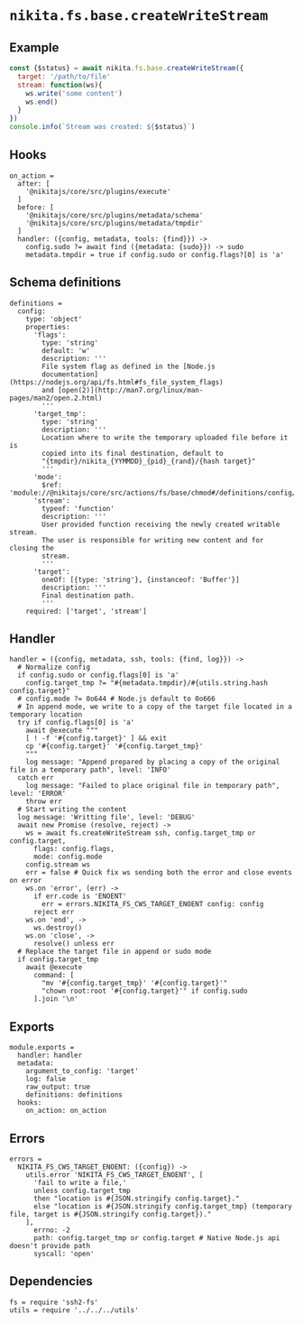 
# `nikita.fs.base.createWriteStream`

## Example

```js
const {$status} = await nikita.fs.base.createWriteStream({
  target: '/path/to/file'
  stream: function(ws){
    ws.write('some content')
    ws.end()
  }
})
console.info(`Stream was created: ${$status}`)
```

## Hooks

    on_action =
      after: [
        '@nikitajs/core/src/plugins/execute'
      ]
      before: [
        '@nikitajs/core/src/plugins/metadata/schema'
        '@nikitajs/core/src/plugins/metadata/tmpdir'
      ]
      handler: ({config, metadata, tools: {find}}) ->
        config.sudo ?= await find ({metadata: {sudo}}) -> sudo
        metadata.tmpdir = true if config.sudo or config.flags?[0] is 'a'

## Schema definitions

    definitions =
      config:
        type: 'object'
        properties:
          'flags':
            type: 'string'
            default: 'w'
            description: '''
            File system flag as defined in the [Node.js
            documentation](https://nodejs.org/api/fs.html#fs_file_system_flags)
            and [open(2)](http://man7.org/linux/man-pages/man2/open.2.html)
            '''
          'target_tmp':
            type: 'string'
            description: '''
            Location where to write the temporary uploaded file before it is
            copied into its final destination, default to
            "{tmpdir}/nikita_{YYMMDD}_{pid}_{rand}/{hash target}"
            '''
          'mode':
            $ref: 'module://@nikitajs/core/src/actions/fs/base/chmod#/definitions/config/properties/mode'
          'stream':
            typeof: 'function'
            description: '''
            User provided function receiving the newly created writable stream.
            The user is responsible for writing new content and for closing the
            stream.
            '''
          'target':
            oneOf: [{type: 'string'}, {instanceof: 'Buffer'}]
            description: '''
            Final destination path.
            '''
        required: ['target', 'stream']

## Handler

    handler = ({config, metadata, ssh, tools: {find, log}}) ->
      # Normalize config
      if config.sudo or config.flags[0] is 'a'
        config.target_tmp ?= "#{metadata.tmpdir}/#{utils.string.hash config.target}"
      # config.mode ?= 0o644 # Node.js default to 0o666
      # In append mode, we write to a copy of the target file located in a temporary location
      try if config.flags[0] is 'a'
        await @execute """
        [ ! -f '#{config.target}' ] && exit
        cp '#{config.target}' '#{config.target_tmp}'
        """
        log message: "Append prepared by placing a copy of the original file in a temporary path", level: 'INFO'
      catch err
        log message: "Failed to place original file in temporary path", level: 'ERROR'
        throw err
      # Start writing the content
      log message: 'Writting file', level: 'DEBUG'
      await new Promise (resolve, reject) ->
        ws = await fs.createWriteStream ssh, config.target_tmp or config.target,
          flags: config.flags,
          mode: config.mode
        config.stream ws
        err = false # Quick fix ws sending both the error and close events on error
        ws.on 'error', (err) ->
          if err.code is 'ENOENT'
            err = errors.NIKITA_FS_CWS_TARGET_ENOENT config: config
          reject err
        ws.on 'end', ->
          ws.destroy()
        ws.on 'close', ->
          resolve() unless err
      # Replace the target file in append or sudo mode
      if config.target_tmp
        await @execute
          command: [
            "mv '#{config.target_tmp}' '#{config.target}'"
            "chown root:root '#{config.target}'" if config.sudo
          ].join '\n'

## Exports

    module.exports =
      handler: handler
      metadata:
        argument_to_config: 'target'
        log: false
        raw_output: true
        definitions: definitions
      hooks:
        on_action: on_action

## Errors

    errors =
      NIKITA_FS_CWS_TARGET_ENOENT: ({config}) ->
        utils.error 'NIKITA_FS_CWS_TARGET_ENOENT', [
          'fail to write a file,'
          unless config.target_tmp
          then "location is #{JSON.stringify config.target}."
          else "location is #{JSON.stringify config.target_tmp} (temporary file, target is #{JSON.stringify config.target})."
        ],
          errno: -2
          path: config.target_tmp or config.target # Native Node.js api doesn't provide path
          syscall: 'open'

## Dependencies

    fs = require 'ssh2-fs'
    utils = require '../../../utils'
